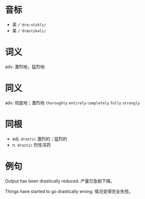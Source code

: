 # 音标

- 英 `/'drɑ:stɪklɪ/`
- 美 `/'dræstikəli/`

# 词义

adv. 激烈地，猛烈地


# 同义

adv. 彻底地；激烈地
`thoroughly` `entirely` `completely` `fully` `strongly`

# 同根

- adj. `drastic` 激烈的；猛烈的
- n. `drastic` 烈性泻药

# 例句

Output has been drastically reduced.
产量已急剧下降。

Things have started to go drastically wrong.
情况变得完全失控。


